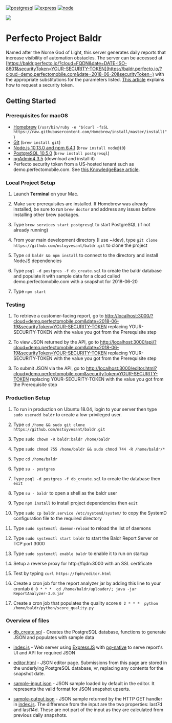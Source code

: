 [![postgresql][postgresql]][postgresql-url]
[![express][express]][express-url]
[![node][node]][node-url]

![](https://vignette.wikia.nocookie.net/mythology/images/9/97/Baldr.jpg/revision/latest?cb=20170905010131)

# Perfecto Project Baldr
Named after the Norse God of Light, this server generates daily reports that increase visibility of automation obstacles. The server can be accessed at [https://baldr.perfecto.io/?cloud=FQDN&date=DATE-ISO-8601&securityToken=YOUR-SECURITY-TOKEN](https://baldr.perfecto.io/?cloud=demo.perfectomobile.com&date=2018-06-20&securityToken=) with the appropriate substitutions for the parameters listed. [This article](https://developers.perfectomobile.com/display/PD/Security+Token) explains how to request a security token.

## Getting Started

### Prerequisites for macOS

- [Homebrew](https://brew.sh) (`/usr/bin/ruby -e "$(curl -fsSL https://raw.githubusercontent.com/Homebrew/install/master/install)"`)
- [Git](https://git-scm.com/) (`brew install git`)
- [Node.js 10.13.0 and npm 6.4.1](nodejs.org) (`brew install node@10`)
- [PostgreSQL 10.5.0](http://postgresql.org) (`brew install postgresql`)
- [pgAdmin4 3.5](https://www.postgresql.org/download/) (download and install it)
- Perfecto security token from a US-hosted tenant such as demo.perfectomobile.com. See [this KnowledgeBase article](https://developers.perfectomobile.com/display/PD/Security+Token).

### Local Project Setup

1. Launch __Terminal__ on your Mac.

2. Make sure prerequisites are installed. If Homebrew was already installed, be sure to run `brew doctor` and address any issues before installing other brew packages.

3. Type `brew services start postgresql` to start PostgreSQL (if not already running)

4. From your main development directory (I use ~/dev), type `git clone https://github.com/nstuyvesant/baldr.git` to clone the project

5. Type `cd baldr && npm install` to connect to the directory and install NodeJS dependencies

6. Type `psql -d postgres -f db_create.sql` to create the baldr database and populate it with sample data for a cloud called demo.perfectomobile.com with a snapshot for 2018-06-20

7. Type `npm start`

### Testing

1. To retrieve a customer-facing report, go to [http://localhost:3000/?cloud=demo.perfectomobile.com&date=2018-06-19&securityToken=YOUR-SECURITY-TOKEN](http://localhost:3000/?cloud=demo.perfectomobile.com&date=2018-06-19&securityToken=) replacing YOUR-SECURITY-TOKEN with the value you got from the Prerequisite step

2. To view JSON returned by the API, go to [http://localhost:3000/api/?cloud=demo.perfectomobile.com&date=2018-06-19&securityToken=YOUR-SECURITY-TOKEN](http://localhost:3000/api/?cloud=demo.perfectomobile.com&date=2018-06-19&securityToken=) replacing YOUR-SECURITY-TOKEN with the value you got from the Prerequisite step

3. To submit JSON via the API, go to [http://localhost:3000/editor.html?cloud=demo.perfectomobile.com&securityToken=YOUR-SECURITY-TOKEN](http://localhost:3000/editor.html?cloud=demo.perfectomobile.com&securityToken=)  replacing YOUR-SECURITY-TOKEN with the value you got from the Prerequisite step

### Production Setup

1. To run in production on Ubuntu 18.04, login to your server then type `sudo useradd baldr` to create a low-privileged user.

2. Type `cd /home && sudo git clone https://github.com/nstuyvesant/baldr.git`

3. Type `sudo chown -R baldr:baldr /home/baldr`

4. Type `sudo chmod 755 /home/baldr && sudo chmod 744 -R /home/baldr/*`

5. Type `cd /home/baldr`

5. Type `su - postgres`

6. Type `psql -d postgres -f db_create.sql` to create the database then `exit`

7. Type `su - baldr` to open a shell as the baldr user

8. Type `npm install` to install project dependencies then `exit`

9. Type `sudo cp baldr.service /etc/systemd/system/` to copy the SystemD configuration file to the required directory

10. Type `sudo systemctl daemon-reload` to reload the list of daemons

11. Type `sudo systemctl start baldr` to start the Baldr Report Server on TCP port 3000

12. Type `sudo systemctl enable baldr` to enable it to run on startup

13. Setup a reverse proxy for http://fqdn:3000 with an SSL certificate

14. Test by typing `curl https://fqdn/editor.html`

15. Create a cron job for the report analyzer jar by adding this line to your crontab `0 0 * * *  cd /home/baldr/uploader/; java -jar ReportAnalyzer-3.0.jar` 

16. Create a cron job that populates the quality score `0 2 * * *  python /home/baldr/python/score_quality.py`


### Overview of files

- [db_create.sql](https://github.com/nstuyvesant/baldr/blob/master/db_create.sql) - Creates the PostgreSQL database, functions to generate JSON and populates with sample data

- [index.js](https://github.com/nstuyvesant/baldr/blob/master/index.js) - Web server using [ExpressJS](http://expressjs.com) with [pg-native](https://github.com/brianc/node-pg-native) to serve report's UI and API for required JSON

- [editor.html](https://github.com/nstuyvesant/baldr/blob/master/public/editor.html) - JSON editor page. Submissions from this page are stored in the underlying PostgreSQL database, vr, replacing any contents for the snapshot date.

- [sample-input.json](https://github.com/nstuyvesant/baldr/blob/master/public/sample-input.json) - JSON sample loaded by default in the editor. It represents the valid format for JSON snapshot upserts.

- [sample-output.json](https://github.com/nstuyvesant/baldr/blob/master/public/sample-output.json) - JSON sample returned by the HTTP GET handler in [index.js](https://github.com/nstuyvesant/baldr/blob/master/index.js). The difference from the input are the two properties: last7d and last14d. These are not part of the input as they are calculated from previous daily snapshots.

[express]: https://img.shields.io/badge/expressjs-4.16.4-red.svg
[express-url]: http://expressjs.com
[node]: https://img.shields.io/badge/nodejs-10.13.0-green.svg
[node-url]: https://nodejs.org
[postgresql]: https://img.shields.io/badge/postgresql-10.5.0-blue.svg
[postgresql-url]: https://www.postgresql.org
